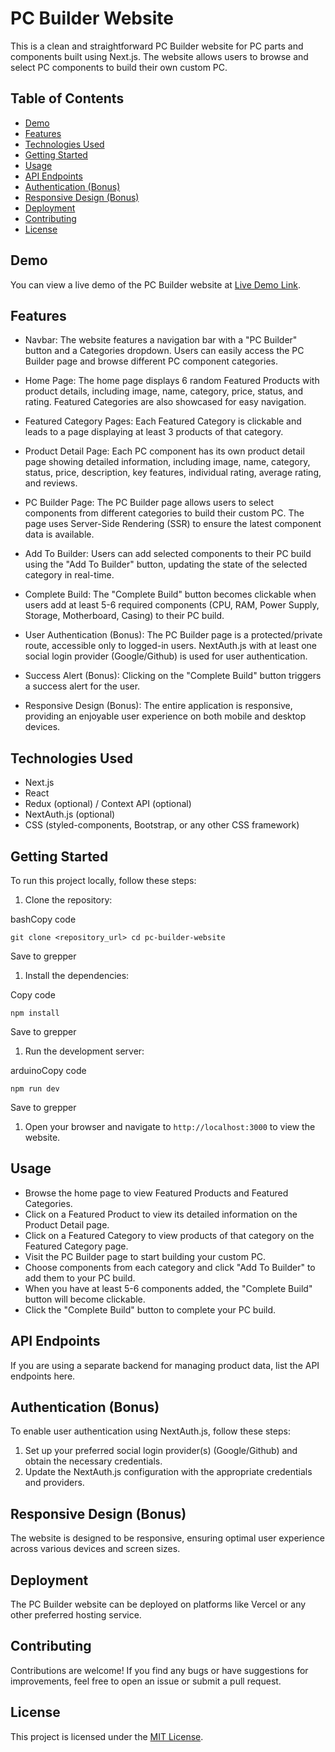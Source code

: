 PC Builder Website
==================

This is a clean and straightforward PC Builder website for PC parts and components built using Next.js. The website allows users to browse and select PC components to build their own custom PC.

Table of Contents
-----------------

-   [Demo](https://chat.openai.com/#demo)
-   [Features](https://chat.openai.com/#features)
-   [Technologies Used](https://chat.openai.com/#technologies-used)
-   [Getting Started](https://chat.openai.com/#getting-started)
-   [Usage](https://chat.openai.com/#usage)
-   [API Endpoints](https://chat.openai.com/#api-endpoints)
-   [Authentication (Bonus)](https://chat.openai.com/#authentication-bonus)
-   [Responsive Design (Bonus)](https://chat.openai.com/#responsive-design-bonus)
-   [Deployment](https://chat.openai.com/#deployment)
-   [Contributing](https://chat.openai.com/#contributing)
-   [License](https://chat.openai.com/#license)

Demo
----

You can view a live demo of the PC Builder website at [Live Demo Link](https://chat.openai.com/insert_live_demo_link_here).

Features
--------

-   Navbar: The website features a navigation bar with a "PC Builder" button and a Categories dropdown. Users can easily access the PC Builder page and browse different PC component categories.

-   Home Page: The home page displays 6 random Featured Products with product details, including image, name, category, price, status, and rating. Featured Categories are also showcased for easy navigation.

-   Featured Category Pages: Each Featured Category is clickable and leads to a page displaying at least 3 products of that category.

-   Product Detail Page: Each PC component has its own product detail page showing detailed information, including image, name, category, status, price, description, key features, individual rating, average rating, and reviews.

-   PC Builder Page: The PC Builder page allows users to select components from different categories to build their custom PC. The page uses Server-Side Rendering (SSR) to ensure the latest component data is available.

-   Add To Builder: Users can add selected components to their PC build using the "Add To Builder" button, updating the state of the selected category in real-time.

-   Complete Build: The "Complete Build" button becomes clickable when users add at least 5-6 required components (CPU, RAM, Power Supply, Storage, Motherboard, Casing) to their PC build.

-   User Authentication (Bonus): The PC Builder page is a protected/private route, accessible only to logged-in users. NextAuth.js with at least one social login provider (Google/Github) is used for user authentication.

-   Success Alert (Bonus): Clicking on the "Complete Build" button triggers a success alert for the user.

-   Responsive Design (Bonus): The entire application is responsive, providing an enjoyable user experience on both mobile and desktop devices.

Technologies Used
-----------------

-   Next.js
-   React
-   Redux (optional) / Context API (optional)
-   NextAuth.js (optional)
-   CSS (styled-components, Bootstrap, or any other CSS framework)

Getting Started
---------------

To run this project locally, follow these steps:

1.  Clone the repository:

bashCopy code

`git clone <repository_url>
cd pc-builder-website`

Save to grepper

1.  Install the dependencies:

Copy code

`npm install`

Save to grepper

1.  Run the development server:

arduinoCopy code

`npm run dev`

Save to grepper

1.  Open your browser and navigate to `http://localhost:3000` to view the website.

Usage
-----

-   Browse the home page to view Featured Products and Featured Categories.
-   Click on a Featured Product to view its detailed information on the Product Detail page.
-   Click on a Featured Category to view products of that category on the Featured Category page.
-   Visit the PC Builder page to start building your custom PC.
-   Choose components from each category and click "Add To Builder" to add them to your PC build.
-   When you have at least 5-6 components added, the "Complete Build" button will become clickable.
-   Click the "Complete Build" button to complete your PC build.

API Endpoints
-------------

If you are using a separate backend for managing product data, list the API endpoints here.

Authentication (Bonus)
----------------------

To enable user authentication using NextAuth.js, follow these steps:

1.  Set up your preferred social login provider(s) (Google/Github) and obtain the necessary credentials.
2.  Update the NextAuth.js configuration with the appropriate credentials and providers.

Responsive Design (Bonus)
-------------------------

The website is designed to be responsive, ensuring optimal user experience across various devices and screen sizes.

Deployment
----------

The PC Builder website can be deployed on platforms like Vercel or any other preferred hosting service.

Contributing
------------

Contributions are welcome! If you find any bugs or have suggestions for improvements, feel free to open an issue or submit a pull request.

License
-------

This project is licensed under the [MIT License](https://chat.openai.com/LICENSE).